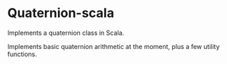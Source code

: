 # Quaternion-scala
Implements a quaternion class in Scala.

Implements basic quaternion arithmetic at the moment, plus a few utility functions.
